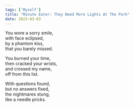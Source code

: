 ```yaml
---
tags: ['Myself']
title: "Minute Eater: They Need More Lights At The Park"
date: 2023-03-03
---
```


You wore a sorry smile,  
with face eclipsed,  
by a phantom kiss,  
that you barely missed.

You burned your time,  
then cracked your wrists,  
and crossed my name,  
off from this list.

With questions found,  
but no answers fixed,  
the nightmares stung,  
like a needle pricks.  
